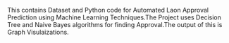 This contains Dataset and Python code for Automated Laon Approval Prediction using Machine Learning Techniques.The Project uses Decision Tree and Naive Bayes algorithms for finding Approval.The output of this is Graph Visulaizations.
